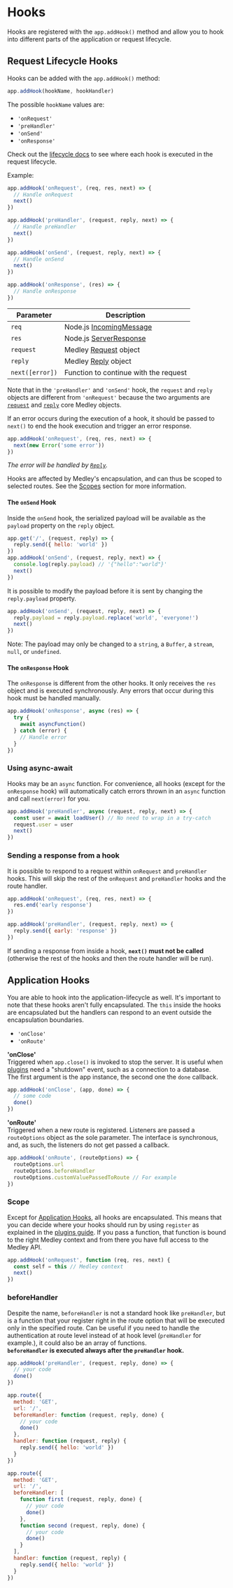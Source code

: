 # Hooks

Hooks are registered with the `app.addHook()` method and allow you to hook into different parts of the application or request lifecycle.

## Request Lifecycle Hooks

Hooks can be added with the `app.addHook()` method:

```js
app.addHook(hookName, hookHandler)
```

The possible `hookName` values are:

+ `'onRequest'`
+ `'preHandler'`
+ `'onSend'`
+ `'onResponse'`

Check out the [lifecycle docs](Lifecycle.md) to see where each hook is executed in the request lifecycle.

Example:

```js
app.addHook('onRequest', (req, res, next) => {
  // Handle onRequest
  next()
})

app.addHook('preHandler', (request, reply, next) => {
  // Handle preHandler
  next()
})

app.addHook('onSend', (request, reply, next) => {
  // Handle onSend
  next()
})

app.addHook('onResponse', (res) => {
  // Handle onResponse
})
```

| Parameter | Description |
|-----------|-------------|
| `req` | Node.js [IncomingMessage](https://nodejs.org/api/http.html#http_class_http_incomingmessage) |
| `res` | Node.js [ServerResponse](https://nodejs.org/api/http.html#http_class_http_serverresponse) |
| `request` | Medley [Request](Request.md) object |
| `reply` | Medley [Reply](Reply.md) object |
| `next([error])` | Function to continue with the request |

Note that in the `'preHandler'` and `'onSend'` hook, the `request` and `reply` objects are different from `'onRequest'` because the two arguments are [`request`](Request.md) and [`reply`](Reply.md) core Medley objects.

If an error occurs during the execution of a hook, it should be passed to `next()` to end the hook execution and trigger an error response.

```js
app.addHook('onRequest', (req, res, next) => {
  next(new Error('some error'))
})
```

*The error will be handled by [`Reply`](Reply.md#errorerr).*

Hooks are affected by Medley's encapsulation, and can thus be scoped to selected routes. See the [Scopes](#scope) section for more information.

#### The `onSend` Hook

Inside the `onSend` hook, the serialized payload will be available as the `payload` property on the `reply` object.

```js
app.get('/', (request, reply) => {
  reply.send({ hello: 'world' })  
})
app.addHook('onSend', (request, reply, next) => {
  console.log(reply.payload) // '{"hello":"world"}'
  next()
})
```

It is possible to modify the payload before it is sent by changing the `reply.payload` property.

```js
app.addHook('onSend', (request, reply, next) => {
  reply.payload = reply.payload.replace('world', 'everyone!')
  next()
})
```

Note: The payload may only be changed to a `string`, a `Buffer`, a `stream`, `null`, or `undefined`.

#### The `onResponse` Hook

The `onResponse` is different from the other hooks. It only receives the `res` object and is executed synchronously. Any errors that occur during this hook must be handled manually.

```js
app.addHook('onResponse', async (res) => {
  try {
    await asyncFunction()
  } catch (error) {
    // Handle error
  }
})
```

### Using async-await

Hooks may be an `async` function. For convenience, all hooks (except for the `onResponse` hook) will automatically catch errors thrown in an `async` function and call `next(error)` for you.

```js
app.addHook('preHandler', async (request, reply, next) => {
  const user = await loadUser() // No need to wrap in a try-catch
  request.user = user
  next()
})
```

### Sending a response from a hook

It is possible to respond to a request within `onRequest` and `preHandler` hooks. This will skip the rest of the `onRequest` and `preHandler` hooks and the route handler.

```js
app.addHook('onRequest', (req, res, next) => {
  res.end('early response')
})

app.addHook('preHandler', (request, reply, next) => {
  reply.send({ early: 'response' })
})
```

If sending a response from inside a hook, **`next()` must not be called** (otherwise the rest of the hooks and then the route handler will be run).

## Application Hooks

You are able to hook into the application-lifecycle as well. It's important to note that these hooks aren't fully encapsulated. The `this` inside the hooks are encapsulated but the handlers can respond to an event outside the encapsulation boundaries.

- `'onClose'`
- `'onRoute'`

<a name="on-close"></a>
**'onClose'**<br>
Triggered when `app.close()` is invoked to stop the server. It is useful when [plugins](Plugins.md) need a "shutdown" event, such as a connection to a database.<br>
The first argument is the app instance, the second one the `done` callback.
```js
app.addHook('onClose', (app, done) => {
  // some code
  done()
})
```
<a name="on-route"></a>
**'onRoute'**<br>
Triggered when a new route is registered. Listeners are passed a `routeOptions` object as the sole parameter. The interface is synchronous, and, as such, the listeners do not get passed a callback.
```js
app.addHook('onRoute', (routeOptions) => {
  routeOptions.url
  routeOptions.beforeHandler
  routeOptions.customValuePassedToRoute // For example
})
```
<a name="scope"></a>
### Scope
Except for [Application Hooks](#application-hooks), all hooks are encapsulated. This means that you can decide where your hooks should run by using `register` as explained in the [plugins guide](Plugins-Guide.md). If you pass a function, that function is bound to the right Medley context and from there you have full access to the Medley API.

```js
app.addHook('onRequest', function (req, res, next) {
  const self = this // Medley context
  next()
})
```

<a name="before-handler"></a>
### beforeHandler
Despite the name, `beforeHandler` is not a standard hook like `preHandler`, but is a function that your register right in the route option that will be executed only in the specified route. Can be useful if you need to handle the authentication at route level instead of at hook level (`preHandler` for example.), it could also be an array of functions.<br>
**`beforeHandler` is executed always after the `preHandler` hook.**

```js
app.addHook('preHandler', (request, reply, done) => {
  // your code
  done()
})

app.route({
  method: 'GET',
  url: '/',
  beforeHandler: function (request, reply, done) {
    // your code
    done()
  },
  handler: function (request, reply) {
    reply.send({ hello: 'world' })
  }
})

app.route({
  method: 'GET',
  url: '/',
  beforeHandler: [
    function first (request, reply, done) {
      // your code
      done()
    },
    function second (request, reply, done) {
      // your code
      done()
    }
  ],
  handler: function (request, reply) {
    reply.send({ hello: 'world' })
  }
})
```

